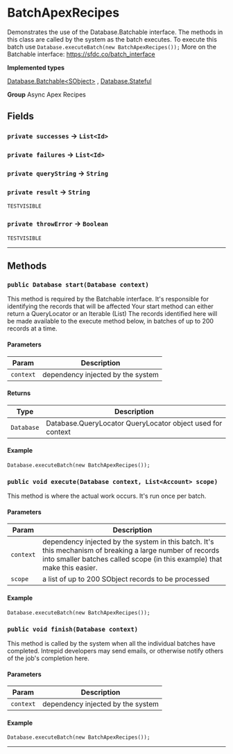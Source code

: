 # BatchApexRecipes

Demonstrates the use of the Database.Batchable interface. The
methods in this class are called by the system as the batch executes.
To execute this batch use `Database.executeBatch(new BatchApexRecipes());`
More on the Batchable interface:
https://sfdc.co/batch_interface


**Implemented types**

[Database.Batchable&lt;SObject&gt;](Database.Batchable&lt;SObject&gt;)
, 
[Database.Stateful](Database.Stateful)


**Group** Async Apex Recipes

## Fields

### `private successes` → `List<Id>`


### `private failures` → `List<Id>`


### `private queryString` → `String`


### `private result` → `String`

`TESTVISIBLE` 

### `private throwError` → `Boolean`

`TESTVISIBLE` 

---
## Methods
### `public Database start(Database context)`

This method is required by the Batchable interface. It's responsible for identifying the records that will be affected Your start method can either return a QueryLocator or an Iterable (List) The records identified here will be made available to the execute method below, in batches of up to 200 records at a time.

#### Parameters

|Param|Description|
|---|---|
|`context`|dependency injected by the system|

#### Returns

|Type|Description|
|---|---|
|`Database`|Database.QueryLocator QueryLocator object used for context|

#### Example
```apex
Database.executeBatch(new BatchApexRecipes());
```


### `public void execute(Database context, List<Account> scope)`

This method is where the actual work occurs. It's run once per batch.

#### Parameters

|Param|Description|
|---|---|
|`context`|dependency injected by the system in this batch. It's this mechanism of breaking a large number of records into smaller batches called scope (in this example) that make this easier.|
|`scope`|a list of up to 200 SObject records to be processed|

#### Example
```apex
Database.executeBatch(new BatchApexRecipes());
```


### `public void finish(Database context)`

This method is called by the system when all the individual batches have completed. Intrepid developers may send emails, or otherwise notify others of the job's completion here.

#### Parameters

|Param|Description|
|---|---|
|`context`|dependency injected by the system|

#### Example
```apex
Database.executeBatch(new BatchApexRecipes());
```


---
